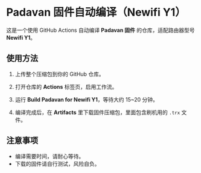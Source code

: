 # Padavan 固件自动编译（Newifi Y1）

这是一个使用 GitHub Actions 自动编译 **Padavan 固件** 的仓库，适配路由器型号 **Newifi Y1**。

## 使用方法

1. 上传整个压缩包到你的 GitHub 仓库。

2. 打开仓库的 **Actions** 标签页，启用工作流。

3. 运行 **Build Padavan for Newifi Y1**，等待大约 15~20 分钟。

4. 编译完成后，在 **Artifacts** 里下载固件压缩包，里面包含刷机用的 `.trx` 文件。

## 注意事项
- 编译需要时间，请耐心等待。
- 下载的固件请自行测试，风险自负。

